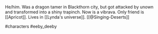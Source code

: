 He/him. Was a dragon tamer in Blackthorn city, but got attacked by unown and transformed into a shiny trapinch. Now is a vibrava. Only friend is [[Apricot]]. Lives in [[Lynda's universe]]. [[@Singing-Deserts]]

#characters #eeby_deeby
